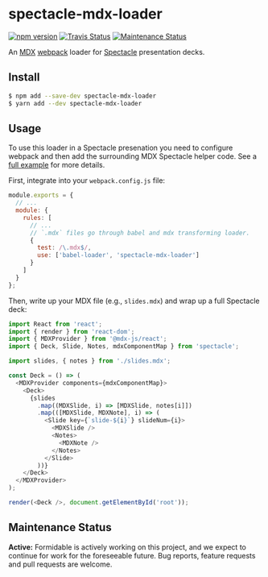 spectacle-mdx-loader
====================

[![npm version][npm_img]][npm_site]
[![Travis Status][trav_img]][trav_site]
[![Maintenance Status][maintenance-image]](#maintenance-status)

An [MDX][] [webpack][] loader for [Spectacle][] presentation decks.

## Install

```sh
$ npm add --save-dev spectacle-mdx-loader
$ yarn add --dev spectacle-mdx-loader
```

## Usage

To use this loader in a Spectacle presenation you need to configure webpack and then add the surrounding MDX Spectacle helper code. See a [full example](./examples/mdx) for more details.

First, integrate into your `webpack.config.js` file:

```js
module.exports = {
  // ...
  module: {
    rules: [
      // ...
      // `.mdx` files go through babel and mdx transforming loader.
      {
        test: /\.mdx$/,
        use: ['babel-loader', 'spectacle-mdx-loader']
      }
    ]
  }
};
```

Then, write up your MDX file (e.g., `slides.mdx`) and wrap up a full Spectacle deck:

```js
import React from 'react';
import { render } from 'react-dom';
import { MDXProvider } from '@mdx-js/react';
import { Deck, Slide, Notes, mdxComponentMap } from 'spectacle';

import slides, { notes } from './slides.mdx';

const Deck = () => (
  <MDXProvider components={mdxComponentMap}>
    <Deck>
      {slides
        .map((MDXSlide, i) => [MDXSlide, notes[i]])
        .map(([MDXSlide, MDXNote], i) => (
          <Slide key={`slide-${i}`} slideNum={i}>
            <MDXSlide />
            <Notes>
              <MDXNote />
            </Notes>
          </Slide>
        ))}
    </Deck>
  </MDXProvider>
);

render(<Deck />, document.getElementById('root'));
```

[npm_img]: https://badge.fury.io/js/spectacle-mdx-loader.svg
[npm_site]: http://badge.fury.io/js/spectacle-mdx-loader
[trav_img]: https://api.travis-ci.com/FormidableLabs/spectacle-mdx-loader.svg
[trav_site]: https://travis-ci.com/FormidableLabs/spectacle-mdx-loader

[MDX]: https://mdxjs.com/
[webpack]: https://webpack.js.org/
[Spectacle]: https://formidable.com/open-source/spectacle/
[npx]: https://www.npmjs.com/package/npx
[maintenance-image]: https://img.shields.io/badge/maintenance-active-green.svg?color=brightgreen&style=flat

## Maintenance Status

**Active:** Formidable is actively working on this project, and we expect to continue for work for the foreseeable future. Bug reports, feature requests and pull requests are welcome.
